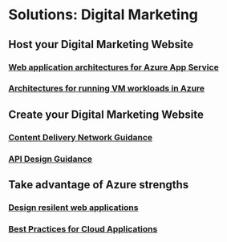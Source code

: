 # Solutions: Digital Marketing
## Host your Digital Marketing Website
### [Web application architectures for Azure App Service](/azure/architecture/app-service/basic-web-app?toc=/azure/solutions/digital-marketing/toc.json)
### [Architectures for running VM workloads in Azure](/azure/guidance/guidance-ra-compute?toc=/azure/solutions/digital-marketing/toc.json)
## Create your Digital Marketing Website
### [Content Delivery Network Guidance](/azure/best-practices-cdn?toc=/azure/solutions/digital-marketing/toc.json)
### [API Design Guidance](/azure/best-practices-api-design?toc=/azure/solutions/digital-marketing/toc.json)
## Take advantage of Azure strengths
### [Design resilent web applications](/azure/guidance/guidance-resiliency-overview?toc=/azure/solutions/digital-marketing/toc.json)
### [Best Practices for Cloud Applications](/azure/best-practices-cdn?toc=/azure/solutions/digital-marketing/toc.json)